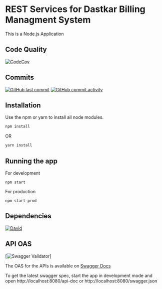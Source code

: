 # REST Services for Dastkar Billing Managment System

This is a Node.js Application

## Code Quality
[![CodeCov](https://codecov.io/gh/ayansasmal/sandboxNode/branch/master/graph/badge.svg)](https://codecov.io/gh/ayansasmal/sandboxNode)

## Commits
[![GitHub last commit](https://img.shields.io/github/last-commit/ayansasmal/sandboxNode/master?style=flat)]()
[![GitHub commit activity](https://img.shields.io/github/commit-activity/w/ayansasmal/sandboxNode)]()

## Installation

Use the npm or yarn to install all node modules.

```bash
npm install
```
OR
```bash
yarn install
```

## Running the app

For development
```
npm start
```
For production
```
npm start-prod
```

## Dependencies
[![David](https://david-dm.org/ayansasmal/sandboxNode.svg)](https://david-dm.org/ayansasmal/sandboxNode)

## API OAS 
[![Swagger Validator](https://img.shields.io/swagger/valid/3.0?specUrl=https%3A%2F%2Fraw.githubusercontent.com%2Fayansasmal%2FsandboxNode%2Fmaster%2Fswagger.json)]

The OAS for the APIs is available on [Swagger Docs](https://raw.githubusercontent.com/ayansasmal/sandboxNode/master/swagger.json)

To get the latest swagger spec, start the app in development mode and open http://localhost:8080/api-doc or http://localhost:8080/swagger.json

